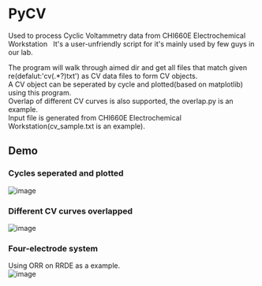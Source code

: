 # PyCV
Used to process Cyclic Voltammetry data from CHI660E Electrochemical Workstation  
It's a user-unfriendly script for it's mainly used by few guys in our lab.    

The program will walk through aimed dir and get all files that match given re(defalut:'cv(.*?)txt') as CV data files to form CV objects.  
A CV object can be seperated by cycle and plotted(based on matplotlib) using this program.  
Overlap of different CV curves is also supported, the overlap.py is an example.  
Input file is generated from CHI660E Electrochemical Workstation(cv_sample.txt is an example).

## Demo
### Cycles seperated and plotted  
![image](https://github.com/wsyxbcl/pyCV/blob/master/demo/cv_sample.png)  

### Different CV curves overlapped  
![image](https://github.com/wsyxbcl/pyCV/blob/master/demo/overlap/metal_weird_cv.png)

### Four-electrode system
Using ORR on RRDE as a example.  
![image](https://github.com/wsyxbcl/pyCV/blob/master/demo/overlap/four_electrode.png)
